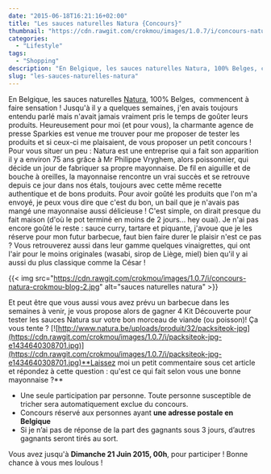 ```yaml
---
date: "2015-06-18T16:21:16+02:00"
title: "Les sauces naturelles Natura {Concours}"
thumbnail: "https://cdn.rawgit.com/crokmou/images/1.0.7/i/concours-natura-crokmou-blog.jpg"
categories:
  - "Lifestyle"
tags:
  - "Shopping"
description: "En Belgique, les sauces naturelles Natura, 100% Belges, commencent à faire sensation ! Jusqu'à il y a quelques semaines, j'en avais toujours entendu parlé."
slug: "les-sauces-naturelles-natura"
---
```


En Belgique, les sauces naturelles [Natura](http://www.natura.be), 100% Belges,  commencent à faire sensation ! Jusqu'à il y a quelques semaines, j'en avais toujours entendu parlé mais n'avait jamais vraiment pris le temps de goûter leurs produits. Heureusement pour moi (et pour vous), la charmante agence de presse Sparkies est venue me trouver pour me proposer de tester les produits et si ceux-ci me plaisaient, de vous proposer un petit concours ! Pour vous situer un peu : Natura est une entreprise qui a fait son apparition il y a environ 75 ans grâce à Mr Philippe Vryghem, alors poissonnier, qui décide un jour de fabriquer sa propre mayonnaise. De fil en aiguille et de bouche à oreilles, la mayonnaise rencontre un vrai succès et se retrouve depuis ce jour dans nos étals, toujours avec cette même recette authentique et de bons produits. Pour avoir goûté les produits que l'on m'a envoyé, je peux vous dire que c'est du bon, un bail que je n'avais pas mangé une mayonnaise aussi délicieuse ! C'est simple, on dirait presque du fait maison (d'où le pot terminé en moins de 2 jours... hey ouai). Je n'ai pas encore goûté le reste : sauce curry, tartare et piquante, j'avoue que je les réserve pour mon futur barbecue, faut bien faire durer le plaisir n'est ce pas ? Vous retrouverez aussi dans leur gamme quelques vinaigrettes, qui ont l'air pour le moins originales (wasabi, sirop de Liège, miel) bien qu'il y ai aussi du plus classique comme la César !

{{< img src="https://cdn.rawgit.com/crokmou/images/1.0.7/i/concours-natura-crokmou-blog-2.jpg" alt="sauces naturelles natura" >}}

Et peut être que vous aussi vous avez prévu un barbecue dans les semaines à venir, je vous propose alors de gagner 4 Kit Découverte pour tester les sauces Natura sur votre bon morceau de viande (ou poisson)! Ça vous tente ? [![http://www.natura.be/uploads/produit/32/packsiteok-jpg](https://cdn.rawgit.com/crokmou/images/1.0.7/i/packsiteok-jpg-e1434640308701.jpg)](https://cdn.rawgit.com/crokmou/images/1.0.7/i/packsiteok-jpg-e1434640308701.jpg)**Laissez moi un petit commentaire sous cet article et répondez à cette question : qu'est ce qui fait selon vous une bonne mayonnaise ?**

*   Une seule participation par personne. Toute personne susceptible de tricher sera automatiquement exclue du concours.
*   Concours réservé aux personnes ayant **une adresse postale en Belgique**
*   Si je n’ai pas de réponse de la part des gagnants sous 3 jours, d’autres gagnants seront tirés au sort.

Vous avez jusqu'à **Dimanche 21 Juin 2015, 00h**, pour participer ! Bonne chance à vous mes loulous !